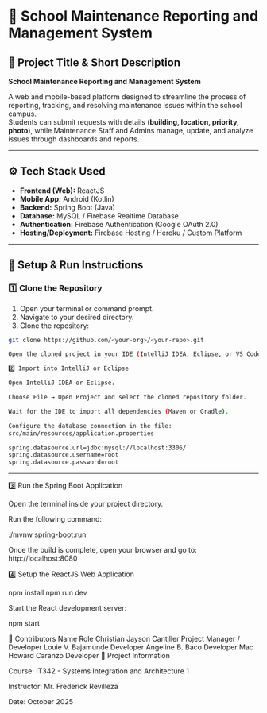 # 🏫 School Maintenance Reporting and Management System

## 📘 Project Title & Short Description

**School Maintenance Reporting and Management System**

A web and mobile-based platform designed to streamline the process of reporting, tracking, and resolving maintenance issues within the school campus.  
Students can submit requests with details (**building, location, priority, photo**), while Maintenance Staff and Admins manage, update, and analyze issues through dashboards and reports.

---

## ⚙️ Tech Stack Used

- **Frontend (Web):** ReactJS  
- **Mobile App:** Android (Kotlin)  
- **Backend:** Spring Boot (Java)  
- **Database:** MySQL / Firebase Realtime Database  
- **Authentication:** Firebase Authentication (Google OAuth 2.0)  
- **Hosting/Deployment:** Firebase Hosting / Heroku / Custom Platform  

---

## 🧰 Setup & Run Instructions

### 1️⃣ Clone the Repository

1. Open your terminal or command prompt.  
2. Navigate to your desired directory.  
3. Clone the repository:

```bash
git clone https://github.com/<your-org>/<your-repo>.git

Open the cloned project in your IDE (IntelliJ IDEA, Eclipse, or VS Code).

2️⃣ Import into IntelliJ or Eclipse

Open IntelliJ IDEA or Eclipse.

Choose File → Open Project and select the cloned repository folder.

Wait for the IDE to import all dependencies (Maven or Gradle).

Configure the database connection in the file:
src/main/resources/application.properties

spring.datasource.url=jdbc:mysql://localhost:3306/
spring.datasource.username=root
spring.datasource.password=root
```
---


3️⃣ Run the Spring Boot Application

Open the terminal inside your project directory.

Run the following command:

./mvnw spring-boot:run


Once the build is complete, open your browser and go to:
http://localhost:8080

4️⃣ Setup the ReactJS Web Application


npm install
npm run dev


Start the React development server:

npm start


👥 Contributors
Name	Role
Christian Jayson Cantiller	Project Manager / Developer
Louie V. Bajamunde	Developer
Angeline B. Baco	Developer
Mac Howard Caranzo	Developer
📅 Project Information

Course: IT342 - Systems Integration and Architecture 1

Instructor: Mr. Frederick Revilleza

Date: October 2025
